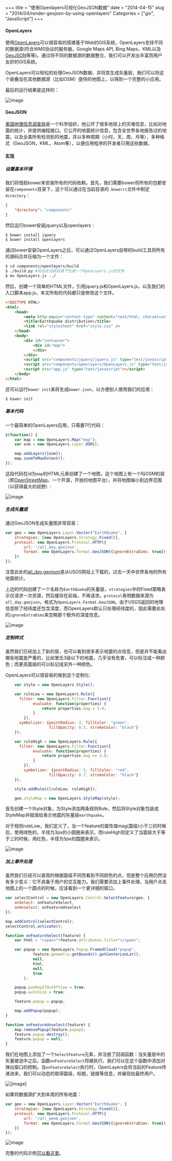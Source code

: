 +++
title = "使用Openlayers可视化GeoJSON数据"
date = "2014-04-15"
slug = "2014/04/render-geojson-by-using-openlayers"
Categories = ["gis", "JavaScript"]
+++

#### OpenLayers

使用[OpenLayers](http://openlayers.org/)可以很容易的搭建基于Web的GIS系统，OpenLayers支持不同的数据源(符合WMS协议的服务器，Google Maps API, Bing Maps，KML以及[GeoJSON](http://geojson.org/)等等)。通过将不同的数据源的数据整合，我们可以开发出丰富而用户友好的GIS系统。

OpenLayers可以轻松的处理GeoJSON数据，并将其生成矢量层，我们可以将这个层叠加在其他数据源（比如OSM）提供的地图上，以得到一个完整的小应用。

最后的运行结果是这样的：

![image](/images/2014/04/openlayers-earthquake-resized.png)

#### GeoJSON

[美国地理信息调查局](http://www.usgs.gov/aboutusgs/)是一个科学组织，他公开了很多地球上的灾难信息，比如对地震的统计，并提供编程接口。它公开的地震统计信息，包含全世界各地报告过的地震，以及全美所有检测到的地震，并以多种周期（小时，天，周，月等），多种格式（GeoJSON，KML，Atom等），以便应用程序的开发者只用这些数据。

#### 实现

##### 设置基本环境

我们将借助bower来安装所有的代码依赖。首先，我们需要bower将所有的包都安装在`components`目录下，这个可以通过在当前目录的`.bowerrc`文件中制定`directory`：

```json
{
    "directory": "components"
}
```

然后运行bower安装jquery以及openlayers：

```sh
$ bower install jquery
$ bower install openlayers
```

通过bower安装OpenLayers之后，可以通过OpenLayers自带的build工具将所有的源码合并压缩为一个文件：

```sh
$ cd components/openlayers/build
$ ./build.py #将会在当前目录下生成一个OpenLayers.js的文件
$ mv OpenLayers.js ../
```

然后，创建一个简单的HTML文件，引用jquery.js和OpenLayers.js，以及我们的入口脚本app.js，本文所有的代码都只是修改这个文件。

```html
<!DOCTYPE HTML>
<html>
    <head>
        <meta http-equiv="content-type" content="text/html; charset=utf-8" />
        <title>Earthquake distribution</title>
        <link rel="stylesheet" href="style.css" />
    </head>
    <body>
        <div id="container">
            <div id="map">
            </div>
        </div>
        <script src="components/jquery/jquery.js" type="text/javascript"></script>        
        <script src="components/openlayers/OpenLayers.js" type="text/javascript"></script>        
        <script src="app.js" type="text/javascript"></script>        
    </body>
</html>
```

还可以运行`bower init`来将生成`bower.json`，以方便别人使用我们的应用：

```js
$ bower init
```

##### 基本代码

一个最简单的OpenLayers应用，只需要7行代码：

```js
$(function() {
    var map = new OpenLayers.Map("map");
    var osm = new OpenLayers.Layer.OSM();

    map.addLayers([osm]);
    map.zoomToMaxExtent();
});
```

这段代码在id为`map`的HTML元素创建了一个地图，这个地图上有一个叫OSM的层（即[OpenStreetMap](http://www.openstreetmap.org/)，一个开源，开放的地图平台），并将地图缩小到边界范围（以获得最大的视野）:

![image](/images/2014/04/openlayers-osm-resized.png)

##### 生成矢量层

通过GeoJSON生成矢量图非常容易：

```js
var geo = new OpenLayers.Layer.Vector("EarthQuake", {
    strategies: [new OpenLayers.Strategy.Fixed()],
    protocol: new OpenLayers.Protocol.HTTP({
        url: '/all_day.geojson',
        format: new OpenLayers.Format.GeoJSON({ignoreExtraDims: true})
    })
});
```

注意此处的[all_day.geojson](http://earthquake.usgs.gov/earthquakes/feed/v1.0/summary/all_day.geojson)是从USGS网站上下载的，过去一天中世界各地的所有地震统计。

上边的代码创建了一个名称为`EarthQuake`的矢量层，`strategies`中的Fixed策略表示仅请求一次资源，然后缓存在前端，不再请求。`protocol`表明数据来源为`all_day.geojson`，格式为`OpenLayers.Format.GeoJSON`。由于USGS返回的地理信息除了经纬度还包含深度，而OpenLayers默认只处理经纬度的，因此需要此处的`ignoreExtraDims`来忽略那个额外的深度信息。

![image](/images/2014/04/openlayers-geojson-resized.png)

##### 定制样式

虽然我们已经加上了新的层，也可以看到很多表示地震的点信息，但是并不能看出哪些地震是严重的，比如里氏3级以下的地震，几乎没有危害，可以标注成一种颜色；而更高震级的可以标记成另外一种颜色。

OpenLayers可以很容易的做到这个定制化:

```js
    var style = new OpenLayers.Style();

    var ruleLow = new OpenLayers.Rule({
      filter: new OpenLayers.Filter.Function({
            evaluate: function(properties) {
                return properties.mag < 3.0;
            }
        }),
      symbolizer: {pointRadius: 3, fillColor: "green",
                   fillOpacity: 0.5, strokeColor: "black"}
    });

    var ruleHigh = new OpenLayers.Rule({
      filter: new OpenLayers.Filter.Function({
            evaluate: function(properties) {
                return properties.mag >= 3.0;
            }
        }),
        symbolizer: {pointRadius: 5, fillColor: "red",
                   fillOpacity: 0.7, strokeColor: "black"}
    });

    style.addRules([ruleLow, ruleHigh]);

    geo.styleMap = new OpenLayers.StyleMap(style);
```

首先创建一个Style对象，为Style添加两条规则Rule，然后将Style对象包装成StyleMap并赋值给表示地震的矢量层`earthquake`。

对于规则ruleLow，我们定义了，当一个feature的属性值mag(震级)小于三的时候后，使用绿色的，半径为3px的小圆圈来表示。而ruleHigh则定义了当震级大于等于三的时候，用红色，半径为5px的圆圈来表示。

![image](/images/2014/04/openlayers-geojson-styling-resized.png)

##### 加上事件处理

虽然我们已经可以直观的根据震级不同而看到不同颜色的点，但是整个应用仍然没有多少意义：它不具备于用户的交互能力。我们需要添加上事件处理，当用户点击地图上的一个圆点的时候，应该看到一个更详细的窗口。

```js
var selectControl = new OpenLayers.Control.SelectFeature(geo, {
    onSelect: onFeatureSelect,
    onUnselect: onFeatureUnselect 
});

map.addControl(selectControl);
selectControl.activate();

function onFeatureSelect(feature) {
    var html = "<span>"+feature.attributes.title+"</span>";

    var popup = new OpenLayers.Popup.FramedCloud("popup",
            feature.geometry.getBounds().getCenterLonLat(),
            null,
            html,
            null,
            true
        );

    popup.panMapIfOutOfView = true;
    popup.autoSize = true;

    feature.popup = popup;

    map.addPopup(popup);
}

function onFeatureUnselect(feature) {
    map.removePopup(feature.popup);
    feature.popup.destroy();
    feature.popup = null;
}
```

我们在地图上添加了一个`SelectFeature`元素，并注册了回调函数：当矢量层中的矢量被选中之后，函数`onFeatureSelect`将被执行，我们可以在这个函数中添加对弹出窗口的控制。当`onFeatureSelect`执行时，OpenLayers会将当前的Feature传递进来，我们可以动态的取得震级，标题，链接等信息，并展现给最终用户。

![[image]](/images/2014/04/openlayers-geojson-popup-resized.png)


如果将数据源扩大到本周的所有地震：

```js
var geo = new OpenLayers.Layer.Vector("EarthQuake", {
    strategies: [new OpenLayers.Strategy.Fixed()],
    protocol: new OpenLayers.Protocol.HTTP({
        url: '/all_week.geojson',
        format: new OpenLayers.Format.GeoJSON({ignoreExtraDims: true})
    })
});
```

![image](/images/2014/04/openlayers-geojson-weekly-resized.png)

完整的代码示例[可以看这里](https://github.com/abruzzi/earthquake-viz)。

